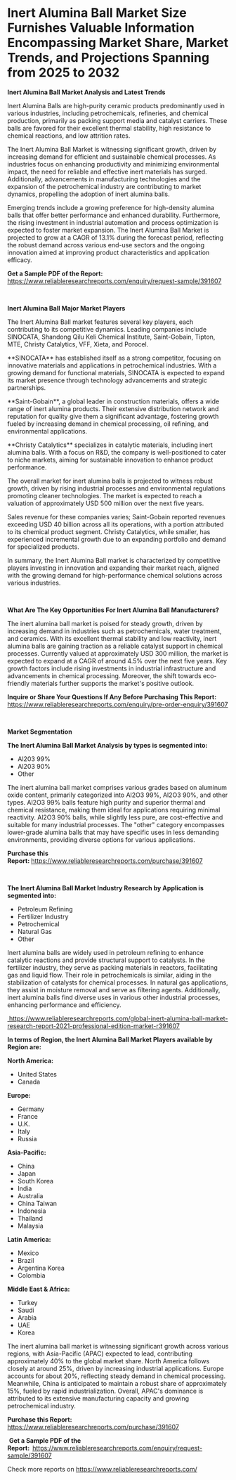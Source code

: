 <p><h1>Inert Alumina Ball Market Size Furnishes Valuable Information Encompassing Market Share, Market Trends, and Projections Spanning from 2025 to 2032</h1></p><p><strong>Inert Alumina Ball Market Analysis and Latest Trends</strong></p>
<p><p>Inert Alumina Balls are high-purity ceramic products predominantly used in various industries, including petrochemicals, refineries, and chemical production, primarily as packing support media and catalyst carriers. These balls are favored for their excellent thermal stability, high resistance to chemical reactions, and low attrition rates.</p><p>The Inert Alumina Ball Market is witnessing significant growth, driven by increasing demand for efficient and sustainable chemical processes. As industries focus on enhancing productivity and minimizing environmental impact, the need for reliable and effective inert materials has surged. Additionally, advancements in manufacturing technologies and the expansion of the petrochemical industry are contributing to market dynamics, propelling the adoption of inert alumina balls.</p><p>Emerging trends include a growing preference for high-density alumina balls that offer better performance and enhanced durability. Furthermore, the rising investment in industrial automation and process optimization is expected to foster market expansion. The Inert Alumina Ball Market is projected to grow at a CAGR of 13.1% during the forecast period, reflecting the robust demand across various end-use sectors and the ongoing innovation aimed at improving product characteristics and application efficacy.</p></p>
<p><strong>Get a Sample PDF of the Report:&nbsp;</strong> <a href="https://www.reliableresearchreports.com/enquiry/request-sample/391607?utm_campaign=3110&utm_medium=2&utm_source=Github&utm_content=ia&utm_term=29032025&utm_id=inert-alumina-ball">https://www.reliableresearchreports.com/enquiry/request-sample/391607</a></p>
<p>&nbsp;</p>
<p><strong>Inert Alumina Ball Major Market Players</strong></p>
<p><p>The Inert Alumina Ball market features several key players, each contributing to its competitive dynamics. Leading companies include SINOCATA, Shandong Qilu Keli Chemical Institute, Saint-Gobain, Tipton, MTE, Christy Catalytics, VFF, Xieta, and Porocel.</p><p>**SINOCATA** has established itself as a strong competitor, focusing on innovative materials and applications in petrochemical industries. With a growing demand for functional materials, SINOCATA is expected to expand its market presence through technology advancements and strategic partnerships.</p><p>**Saint-Gobain**, a global leader in construction materials, offers a wide range of inert alumina products. Their extensive distribution network and reputation for quality give them a significant advantage, fostering growth fueled by increasing demand in chemical processing, oil refining, and environmental applications.</p><p>**Christy Catalytics** specializes in catalytic materials, including inert alumina balls. With a focus on R&D, the company is well-positioned to cater to niche markets, aiming for sustainable innovation to enhance product performance.</p><p>The overall market for inert alumina balls is projected to witness robust growth, driven by rising industrial processes and environmental regulations promoting cleaner technologies. The market is expected to reach a valuation of approximately USD 500 million over the next five years.</p><p>Sales revenue for these companies varies; Saint-Gobain reported revenues exceeding USD 40 billion across all its operations, with a portion attributed to its chemical product segment. Christy Catalytics, while smaller, has experienced incremental growth due to an expanding portfolio and demand for specialized products.</p><p>In summary, the Inert Alumina Ball market is characterized by competitive players investing in innovation and expanding their market reach, aligned with the growing demand for high-performance chemical solutions across various industries.</p></p>
<p>&nbsp;</p>
<p><strong>What Are The Key Opportunities For Inert Alumina Ball Manufacturers?</strong></p>
<p><p>The inert alumina ball market is poised for steady growth, driven by increasing demand in industries such as petrochemicals, water treatment, and ceramics. With its excellent thermal stability and low reactivity, inert alumina balls are gaining traction as a reliable catalyst support in chemical processes. Currently valued at approximately USD 300 million, the market is expected to expand at a CAGR of around 4.5% over the next five years. Key growth factors include rising investments in industrial infrastructure and advancements in chemical processing. Moreover, the shift towards eco-friendly materials further supports the market's positive outlook.</p></p>
<p><strong>Inquire or Share Your Questions If Any Before Purchasing This Report:</strong> <a href="https://www.reliableresearchreports.com/enquiry/pre-order-enquiry/391607?utm_campaign=3110&utm_medium=2&utm_source=Github&utm_content=ia&utm_term=29032025&utm_id=inert-alumina-ball">https://www.reliableresearchreports.com/enquiry/pre-order-enquiry/391607</a></p>
<p>&nbsp;</p>
<p><strong>Market Segmentation</strong></p>
<p><strong>The Inert Alumina Ball Market Analysis by types is segmented into:</strong></p>
<p><ul><li>Al203 99%</li><li>Al203 90%</li><li>Other</li></ul></p>
<p><p>The inert alumina ball market comprises various grades based on aluminum oxide content, primarily categorized into Al2O3 99%, Al2O3 90%, and other types. Al2O3 99% balls feature high purity and superior thermal and chemical resistance, making them ideal for applications requiring minimal reactivity. Al2O3 90% balls, while slightly less pure, are cost-effective and suitable for many industrial processes. The "other" category encompasses lower-grade alumina balls that may have specific uses in less demanding environments, providing diverse options for various applications.</p></p>
<p><strong>Purchase this Report:&nbsp;</strong><a href="https://www.reliableresearchreports.com/purchase/391607?utm_campaign=3110&utm_medium=2&utm_source=Github&utm_content=ia&utm_term=29032025&utm_id=inert-alumina-ball">https://www.reliableresearchreports.com/purchase/391607</a></p>
<p>&nbsp;</p>
<p><strong>The Inert Alumina Ball Market Industry Research by Application is segmented into:</strong></p>
<p><ul><li>Petroleum Refining</li><li>Fertilizer Industry</li><li>Petrochemical</li><li>Natural Gas</li><li>Other</li></ul></p>
<p><p>Inert alumina balls are widely used in petroleum refining to enhance catalytic reactions and provide structural support to catalysts. In the fertilizer industry, they serve as packing materials in reactors, facilitating gas and liquid flow. Their role in petrochemicals is similar, aiding in the stabilization of catalysts for chemical processes. In natural gas applications, they assist in moisture removal and serve as filtering agents. Additionally, inert alumina balls find diverse uses in various other industrial processes, enhancing performance and efficiency.</p></p>
<p><a href="https://www.reliableresearchreports.com/global-inert-alumina-ball-market-research-report-2021-professional-edition-market-r391607?utm_campaign=3110&utm_medium=2&utm_source=Github&utm_content=ia&utm_term=29032025&utm_id=inert-alumina-ball">&nbsp;https://www.reliableresearchreports.com/global-inert-alumina-ball-market-research-report-2021-professional-edition-market-r391607</a></p>
<p><strong>In terms of Region, the Inert Alumina Ball Market Players available by Region are:</strong></p>
<p>
    <p> <strong> North America: </strong>
        <ul>
            <li>United States</li>
            <li>Canada</li>
        </ul>
        </p> 
    <p> <strong> Europe: </strong>
        <ul>
            <li>Germany</li>
            <li>France</li>
            <li>U.K.</li>
            <li>Italy</li>
            <li>Russia</li>
        </ul>
        </p> 
    <p> <strong> Asia-Pacific: </strong>
        <ul>
            <li>China</li>
            <li>Japan</li>
            <li>South Korea</li>
            <li>India</li>
            <li>Australia</li>
            <li>China Taiwan</li>
            <li>Indonesia</li>
            <li>Thailand</li>
            <li>Malaysia</li>
        </ul>
        </p> 
    <p> <strong> Latin America: </strong>
        <ul>
            <li>Mexico</li>
            <li>Brazil</li>
            <li>Argentina Korea</li>
            <li>Colombia</li>
        </ul>
        </p> 
    <p> <strong> Middle East & Africa: </strong>
        <ul>
            <li>Turkey</li>
            <li>Saudi</li>
            <li>Arabia</li>
            <li>UAE</li>
            <li>Korea</li>
        </ul>
    </p>
    </p>
<p><p>The inert alumina ball market is witnessing significant growth across various regions, with Asia-Pacific (APAC) expected to lead, contributing approximately 40% to the global market share. North America follows closely at around 25%, driven by increasing industrial applications. Europe accounts for about 20%, reflecting steady demand in chemical processing. Meanwhile, China is anticipated to maintain a robust share of approximately 15%, fueled by rapid industrialization. Overall, APAC's dominance is attributed to its extensive manufacturing capacity and growing petrochemical industry.</p></p>
<p><strong>Purchase this Report: </strong><a href="https://www.reliableresearchreports.com/purchase/391607?utm_campaign=3110&utm_medium=2&utm_source=Github&utm_content=ia&utm_term=29032025&utm_id=inert-alumina-ball">https://www.reliableresearchreports.com/purchase/391607</a></p>
<p>&nbsp;<strong>Get a Sample PDF of the Report:&nbsp;&nbsp;</strong><a href="https://www.reliableresearchreports.com/enquiry/request-sample/391607?utm_campaign=3110&utm_medium=2&utm_source=Github&utm_content=ia&utm_term=29032025&utm_id=inert-alumina-ball">https://www.reliableresearchreports.com/enquiry/request-sample/391607</a></p>
<p><strong></strong></p>
<p>Check more reports on <a href="https://www.reliableresearchreports.com/?utm_campaign=3110&utm_medium=2&utm_source=Github&utm_content=ia&utm_term=29032025&utm_id=inert-alumina-ball">https://www.reliableresearchreports.com/</a></p>